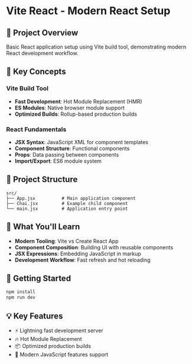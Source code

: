 # Vite React - Modern React Setup

## 🎯 Project Overview
Basic React application setup using Vite build tool, demonstrating modern React development workflow.

## 🔑 Key Concepts

### Vite Build Tool
- **Fast Development**: Hot Module Replacement (HMR)
- **ES Modules**: Native browser module support
- **Optimized Builds**: Rollup-based production builds

### React Fundamentals
- **JSX Syntax**: JavaScript XML for component templates
- **Component Structure**: Functional components
- **Props**: Data passing between components
- **Import/Export**: ES6 module system

## 📁 Project Structure
```
src/
├── App.jsx          # Main application component
├── Chai.jsx         # Example child component
└── main.jsx         # Application entry point
```

## 📝 What You'll Learn

- **Modern Tooling**: Vite vs Create React App
- **Component Composition**: Building UI with reusable components
- **JSX Expressions**: Embedding JavaScript in markup
- **Development Workflow**: Fast refresh and hot reloading

## 🚀 Getting Started

```bash
npm install
npm run dev
```

## 💡 Key Features

- ⚡ Lightning fast development server
- 🔥 Hot Module Replacement
- 📦 Optimized production builds
- 🎯 Modern JavaScript features support